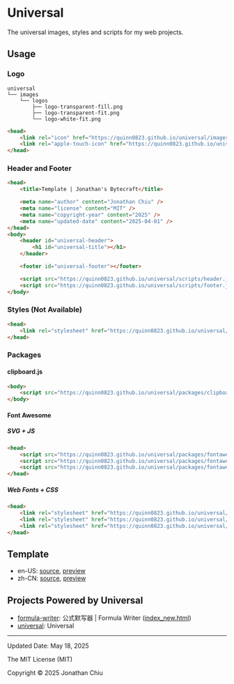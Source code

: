 # Universal

The universal images, styles and scripts for my web projects.

## Usage

### Logo

```
universal
└── images
    └── logos
        ├── logo-transparent-fill.png
        ├── logo-transparent-fit.png
        └── logo-white-fit.png
```

``` html
<head>
    <link rel="icon" href="https://quinn0823.github.io/universal/images/logos/logo-transparent-fill.png" type="image/png" />
    <link rel="apple-touch-icon" href="https://quinn0823.github.io/universal/images/logos/logo-white-fit.png" type="image/png" />
</head>
```

### Header and Footer

``` html
<head>
    <title>Template | Jonathan's Bytecraft</title>

    <meta name="author" content="Jonathan Chiu" />
    <meta name="license" content="MIT" />
    <meta name="copyright-year" content="2025" />
    <meta name="updated-date" content="2025-04-01" />
</head>
<body>
    <header id="universal-header">
        <h1 id="universal-title"></h1>
    </header>

    <footer id="universal-footer"></footer>

    <script src="https://quinn0823.github.io/universal/scripts/header.js" type="text/javascript"></script>
    <script src="https://quinn0823.github.io/universal/scripts/footer.js" type="text/javascript"></script>
</body>
```

### Styles (Not Available)

``` html
<head>
    <link rel="stylesheet" href="https://quinn0823.github.io/universal/styles/main.css" type="text/css" />
</head>
```

### Packages

#### clipboard.js

``` html
<body>
    <script src="https://quinn0823.github.io/universal/packages/clipboard/dist/clipboard.min.js" type="text/javascript"></script>
</body>
```

#### Font Awesome

##### SVG + JS

``` html
<head>
    <script src="https://quinn0823.github.io/universal/packages/fontawesome/js/solid.min.js" type="text/javascript"></script>
    <script src="https://quinn0823.github.io/universal/packages/fontawesome/js/brands.min.js" type="text/javascript"></script>
    <script src="https://quinn0823.github.io/universal/packages/fontawesome/js/fontawesome.min.js" type="text/javascript"></script>
</head>
```

##### Web Fonts + CSS

``` html
<head>
    <link rel="stylesheet" href="https://quinn0823.github.io/universal/packages/fontawesome/css/solid.min.css" type="text/css" />
    <link rel="stylesheet" href="https://quinn0823.github.io/universal/packages/fontawesome/css/brands.min.css" type="text/css" />
    <link rel="stylesheet" href="https://quinn0823.github.io/universal/packages/fontawesome/css/fontawesome.min.css" type="text/css" />
</head>
```

## Template

- en-US: [source](./template/en-us/index.html), [preview](https://quinn0823.github.io/universal/template/en-us/)
- zh-CN: [source](./template/zh-cn/index.html), [preview](https://quinn0823.github.io/universal/template/zh-cn/)

## Projects Powered by Universal

- [formula-writer](https://github.com/quinn0823/formula-writer): 公式默写器 | Formula Writer ([index_new.html](https://quinn0823.github.io/formula-writer/index_new.html))
- [universal](): Universal

---

Updated Date: May 18, 2025

The MIT License (MIT)

Copyright © 2025 Jonathan Chiu